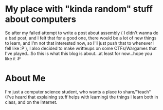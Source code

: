 # My place with "kinda random" stuff about computers

So after my failed attempt to write a post about assembly ( I didn't wanna do a bad post, and I felt that for a good one, there would be a lot of new things to learn, and I'm not that interested now, so I'll just push that to whenever I fell like :P ), I also decided to make writteups on some CTFs/Wargames that I've played...So this is what this blog is about...at least for now...hope you like it :P

# About Me

I'm just a computer science student, who wants a place to share/"teach"(I've heard that explaining stuff helps with learning) the things I learn both in class, and on the Internet.
